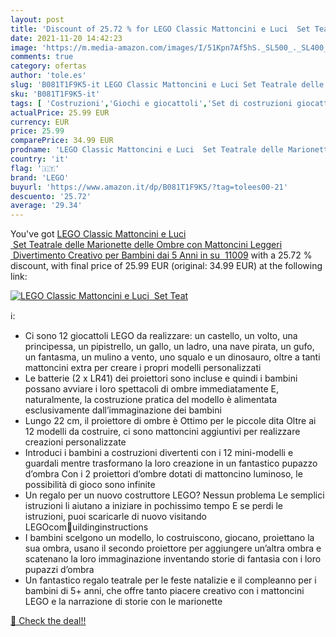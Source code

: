```yaml
---
layout: post
title: 'Discount of 25.72 % for LEGO Classic Mattoncini e Luci  Set Teat'
date: 2021-11-20 14:42:23
image: 'https://m.media-amazon.com/images/I/51Kpn7Af5hS._SL500_._SL400_.jpg'
comments: true
category: ofertas
author: 'tole.es'
slug: 'B081T1F9K5-it LEGO Classic Mattoncini e Luci Set Teatrale delle...'
sku: 'B081T1F9K5-it'
tags: [ 'Costruzioni','Giochi e giocattoli','Set di costruzioni giocattolo','lego', ]
actualPrice: 25.99 EUR
currency: EUR
price: 25.99
comparePrice: 34.99 EUR
prodname: 'LEGO Classic Mattoncini e Luci  Set Teatrale delle Marionette delle Ombre con Mattoncini Leggeri  Divertimento Creativo per Bambini dai 5 Anni in su  11009'
country: 'it'
flag: '🇮🇹'
brand: 'LEGO'
buyurl: 'https://www.amazon.it/dp/B081T1F9K5/?tag=tolees00-21'
descuento: '25.72'
average: '29.34'
---
```


You've got [LEGO Classic Mattoncini e Luci  Set Teatrale delle Marionette delle Ombre con Mattoncini Leggeri  Divertimento Creativo per Bambini dai 5 Anni in su  11009](https://www.amazon.it/dp/B081T1F9K5/?tag=tolees00-21) with a  25.72 % discount, with final price of 25.99 EUR (original: 34.99 EUR) at the following link:

[![LEGO Classic Mattoncini e Luci  Set Teat](https://m.media-amazon.com/images/I/51Kpn7Af5hS._SL500_._SL400_.jpg)](https://www.amazon.it/dp/B081T1F9K5/?tag=tolees00-21)

ℹ️:

- Ci sono 12 giocattoli LEGO da realizzare: un castello, un volto, una principessa, un pipistrello, un gallo, un ladro, una nave pirata, un gufo, un fantasma, un mulino a vento, uno squalo e un dinosauro, oltre a tanti mattoncini extra per creare i propri modelli personalizzati
- Le batterie (2 x LR41) dei proiettori sono incluse e quindi i bambini possano avviare i loro spettacoli di ombre immediatamente E, naturalmente, la costruzione pratica del modello è alimentata esclusivamente dall’immaginazione dei bambini
- Lungo 22 cm, il proiettore di ombre è Ottimo per le piccole dita Oltre ai 12 modelli da costruire, ci sono mattoncini aggiuntivi per realizzare creazioni personalizzate
- Introduci i bambini a costruzioni divertenti con i 12 mini-modelli e guardali mentre trasformano la loro creazione in un fantastico pupazzo d’ombra Con i 2 proiettori d’ombre dotati di mattoncino luminoso, le possibilità di gioco sono infinite
- Un regalo per un nuovo costruttore LEGO? Nessun problema Le semplici istruzioni li aiutano a iniziare in pochissimo tempo E se perdi le istruzioni, puoi scaricarle di nuovo visitando LEGOcomuildinginstructions
- I bambini scelgono un modello, lo costruiscono, giocano, proiettano la sua ombra, usano il secondo proiettore per aggiungere un’altra ombra e scatenano la loro immaginazione inventando storie di fantasia con i loro pupazzi d’ombra
- Un fantastico regalo teatrale per le feste natalizie e il compleanno per i bambini di 5+ anni, che offre tanto piacere creativo con i mattoncini LEGO e la narrazione di storie con le marionette

[🛒 Check the deal!!](https://www.amazon.it/dp/B081T1F9K5/?tag=tolees00-21)
